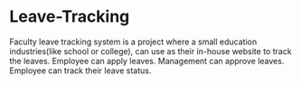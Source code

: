 # Leave-Tracking
Faculty leave tracking system is a project where a small education industries(like school or college), can use as their in-house website to track the  leaves.
Employee can apply leaves.
Management can approve leaves.
Employee can track their leave status.
